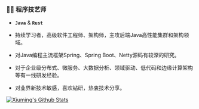 ### 💪😄 程序技艺师

- **`Java`** & **`Rust`**

- 持续学习者，高级软件工程师、架构师，主攻后端Java高性能集群和架构领域。 
- 对Java编程主流框架Spring、Spring Boot、Netty源码有较深的研究。
- 对于企业级分布式、微服务、大数据分析、领域驱动、低代码和边缘计算架构等有一线研发经验。 
- 对业界新技术敏感，喜欢钻研，热衷技术分享。

[![Xiuming's Github Stats](https://github-readme-stats.vercel.app/api?username=Xiuminglee&show_icons=true&hide=contribs,prs)](https://xiuminglee.github.io)

<!--
**XiumingLee/XiumingLee** is a ✨ _special_ ✨ repository because its `README.md` (this file) appears on your GitHub profile.

Here are some ideas to get you started:

- 🔭 I’m currently working on ...
- 🌱 I’m currently learning ...
- 👯 I’m looking to collaborate on ...
- 🤔 I’m looking for help with ...
- 💬 Ask me about ...
- 📫 How to reach me: ...
- 😄 Pronouns: ...
- ⚡ Fun fact: ...
-->

